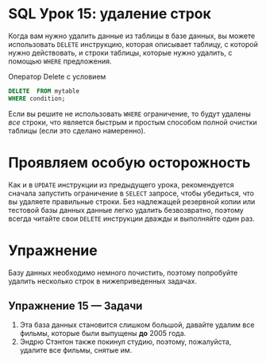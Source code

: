 
# SQL Урок 15: удаление строк

Когда вам нужно удалить данные из таблицы в базе данных, вы можете использовать  `DELETE`  инструкцию, которая описывает таблицу, с которой нужно действовать, и строки таблицы, которые нужно удалить, с помощью  `WHERE`  предложения.

Оператор Delete с условием
``` sql
DELETE  FROM mytable 
WHERE condition;
```
Если вы решите не использовать  `WHERE`  ограничение, то будут удалены  _все_  строки, что является быстрым и простым способом полной очистки таблицы (если это сделано намеренно).

# Проявляем особую осторожность

Как и в  `UPDATE`  инструкции из предыдущего урока, рекомендуется сначала запустить ограничение в  `SELECT`  запросе, чтобы убедиться, что вы удаляете правильные строки. Без надлежащей резервной копии или тестовой базы данных данные легко удалить безвозвратно, поэтому всегда читайте свои  `DELETE`  инструкции дважды и выполняйте один раз.

# Упражнение

Базу данных необходимо немного почистить, поэтому попробуйте удалить несколько строк в нижеприведенных задачах.
## Упражнение 15 —  Задачи

1.  Эта база данных становится слишком большой, давайте удалим все фильмы, которые были выпущены  **до**  2005 года.
2.  Эндрю Стэнтон также покинул студию, поэтому, пожалуйста, удалите все фильмы, снятые им.